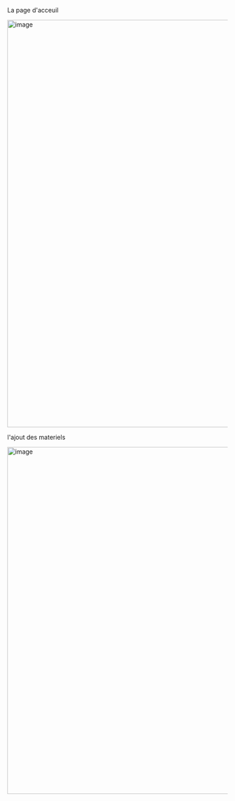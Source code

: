 La page d'acceuil

<img width="1004" height="931" alt="image" src="https://github.com/user-attachments/assets/ff0b1772-547e-4563-b1bc-15c77298d173" />

l'ajout des materiels

<img width="685" height="793" alt="image" src="https://github.com/user-attachments/assets/cbe0a6a7-27a3-4837-ab1f-1f8a2dcbf546" />
